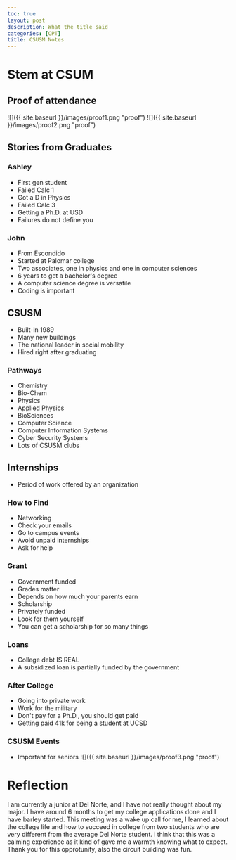 ```yaml
---
toc: true
layout: post
description: What the title said
categories: [CPT]
title: CSUSM Notes
---
```


# Stem at CSUM
## Proof of attendance
![]({{ site.baseurl }}/images/proof1.png "proof")
![]({{ site.baseurl }}/images/proof2.png "proof")
 ## Stories from Graduates
### Ashley
- First gen student
- Failed Calc 1
- Got a D in Physics
- Failed Calc 3
- Getting a Ph.D. at USD
- Failures do not define you
### John
- From Escondido
- Started at Palomar college
- Two associates, one in physics and one in computer sciences
- 6 years to get a bachelor's degree
- A computer science degree is versatile
- Coding is important
## CSUSM
- Built-in 1989
- Many new buildings
- The national leader in social mobility
- Hired right after graduating
### Pathways
- Chemistry
- Bio-Chem
- Physics
- Applied Physics
- BioSciences
- Computer Science
- Computer Information Systems
- Cyber Security Systems
- Lots of CSUSM clubs
## Internships
- Period of work offered by an organization
### How to Find
- Networking
- Check your emails
- Go to campus events
- Avoid unpaid internships
- Ask for help
### Grant
- Government funded 
- Grades matter
- Depends on how much your parents earn
- Scholarship
- Privately funded
- Look for them yourself
- You can get a scholarship for so many things
### Loans
- College debt IS REAL
- A subsidized loan is partially funded by the government
### After College
- Going into private work
- Work for the military
- Don't pay for a Ph.D., you should get paid
- Getting paid 41k for being a student at UCSD
### CSUSM Events
- Important for seniors
![]({{ site.baseurl }}/images/proof3.png "proof")
# Reflection
I am currently a junior at Del Norte, and I have not really thought about my major. I have around 6 months to get my college applications done and I have barley started. This meeting was a wake up call for me, I learned about the college life and how to succeed in college from two students who are very different from the average Del Norte student. i think that this was a calming experience as it kind of gave me a warmth knowing what to expect. Thank you for this opprotunity, also the circuit building was fun.